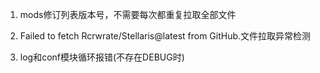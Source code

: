 1. mods修订列表版本号，不需要每次都重复拉取全部文件

2. Failed to fetch Rcrwrate/Stellaris@latest from GitHub.文件拉取异常检测

3. log和conf模块循环报错(不存在DEBUG时)